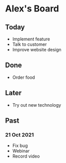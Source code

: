 # Alex's Board

## Today

* Implement feature
* Talk to customer 
* Improve website design

## Done

* Order food

## Later

* Try out new technology

## Past

### 21 Oct 2021

* Fix bug
* Webinar
* Record video
